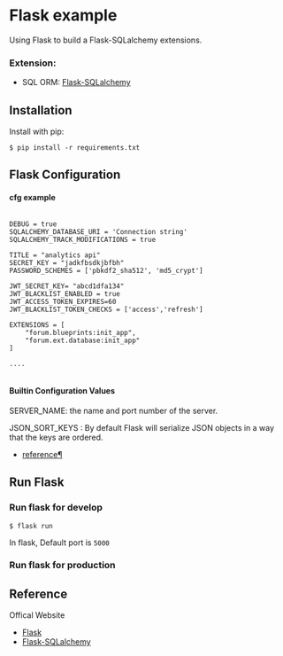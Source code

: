 # Flask example

Using Flask to build a Flask-SQLalchemy extensions.

### Extension:

- SQL ORM: [Flask-SQLalchemy](http://flask-sqlalchemy.pocoo.org/2.1/)

## Installation

Install with pip:

```
$ pip install -r requirements.txt
```

## Flask Configuration

#### cfg example

```

DEBUG = true
SQLALCHEMY_DATABASE_URI = 'Connection string'
SQLALCHEMY_TRACK_MODIFICATIONS = true

TITLE = "analytics api"
SECRET_KEY = "jadkfbsdkjbfbh"
PASSWORD_SCHEMES = ['pbkdf2_sha512', 'md5_crypt']

JWT_SECRET_KEY= "abcd1dfa134"
JWT_BLACKLIST_ENABLED = true
JWT_ACCESS_TOKEN_EXPIRES=60
JWT_BLACKLIST_TOKEN_CHECKS = ['access','refresh']

EXTENSIONS = [
    "forum.blueprints:init_app",
    "forum.ext.database:init_app"
]

....


```

#### Builtin Configuration Values

SERVER_NAME: the name and port number of the server.

JSON_SORT_KEYS : By default Flask will serialize JSON objects in a way that the keys are ordered.

- [reference¶](http://flask.pocoo.org/docs/0.12/config/)

## Run Flask

### Run flask for develop

```
$ flask run
```

In flask, Default port is `5000`

### Run flask for production

## Reference

Offical Website

- [Flask](http://flask.pocoo.org/)
- [Flask-SQLalchemy](http://flask-sqlalchemy.pocoo.org/2.1/)
